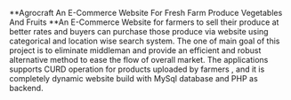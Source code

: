 **Agrocraft An E-Commerce Website For Fresh Farm Produce Vegetables And Fruits
**An E-Commerce Website for farmers to sell their produce at better rates and buyers can purchase those produce via website using categorical and location wise search system. The one of main goal of this project is to eliminate middleman and provide an efficient and robust alternative method to ease the flow of overall market.
The applications supports CURD operation for products uploaded by farmers , and it is completely dynamic website build with MySql database and PHP as backend.
